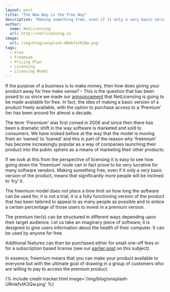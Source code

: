 ```yaml
---
layout: post
title: "The New Way is the Free Way"
description: "Making something free, even if it only a very basic version of the product, means that significantly more people will be inclined to ‘try’ it"
author:
  name: NetLicensing
  url: http://netlicensing.io
image:
  url: /img/blog/unsplash-URmkfvtK3Qw.png
tags:
  - Free
  - Freemium
  - Pricing Plan
  - Licensing
  - Licensing Model
---
```


If the purpose of a business is to make money, then how does giving your product away for free make sense? &#8211; This is the question that has been posed to us since we made our [announcement](/blog/2015/09/01/netlicensing-is-going-free/ "Labs64 NetLicensing is going FREE!") that NetLicensing is going to be made available for free. In fact, the idea of making a basic version of a product freely available, with the option to purchase access to a &#8216;Premium&#8217; tier has been around for almost a decade.

The term *&#8216;Freemium&#8217;* was first coined in 2006 and since then there has been a dramatic shift in the way software is marketed and sold to consumers. We have looked before at the way that the model is moving from an &#8216;owned&#8217; to &#8216;loaned&#8217; and this is part of the reason why &#8216;freemium&#8217; has become increasingly popular as a way of companies launching their product into the public sphere as a means of marketing their other products.

If we look at this from the perspective of licensing it is easy to see how going down the &#8216;freemium&#8217; route can in fact prove to be very lucrative for many software vendors. Making something free, even if it only a very basic version of the product, means that significantly more people will be inclined to &#8216;try&#8217; it.

The freemium model does not place a time limit on how long the software can be used for, it is not a trial, it is a fully functioning version of the product that has been tailored to appeal to as many people as possible and to entice a certain percentage of those users to invest in a premium version.

The premium tier(s) can be structured in different ways depending upon their target audience. Let us take an imaginary piece of software; it is designed to give users information about the health of their computer. It can be used by anyone for free.

Additional features can then be purchased either for small one-off fees or for a subscription based license (see our [earlier post](/blog/2016/02/08/understanding-freemium/ "Understanding Freemium") on this subject).

In essence, freemium means that you can make your product available to everyone but with the ultimate goal of drawing in a group of customers who are willing to pay to access the premium product.

{% include credit-tracker.html image='/img/blog/unsplash-URmkfvtK3Qw.png' %}
